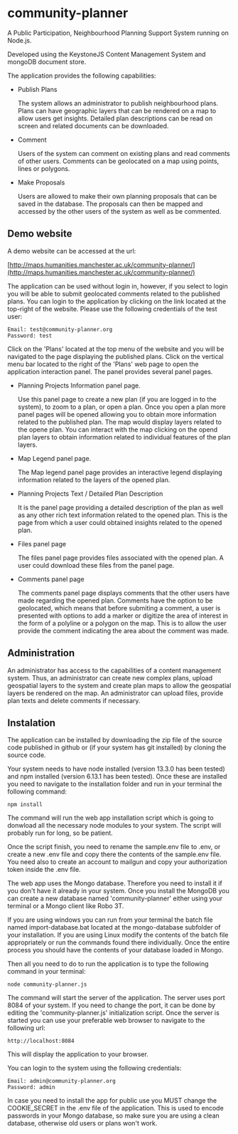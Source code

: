 # community-planner

A Public Participation, Neighbourhood Planning Support System running on Node.js.

Developed using the KeystoneJS Content Management System and mongoDB document store.

The application provides the following capabilities:

- Publish Plans

	The system allows an administrator to publish neighbourhood plans. Plans can have geographic layers that can be rendered on a map to allow users get insights. Detailed plan descriptions can be read on screen and related documents can be downloaded.

- Comment

	Users of the system can comment on existing plans and read comments of other users. Comments can be geolocated on a map using points, lines or polygons.

- Make Proposals

	Users are allowed to make their own planning proposals that can be saved in the database. The proposals can then be mapped and accessed by the other users of the system as well as be commented.


## Demo website ##

A demo website can be accessed at the url:

[http://maps.humanities.manchester.ac.uk/community-planner/](http://maps.humanities.manchester.ac.uk/community-planner/)

The application can be used without login in, however, if you select to login you will be able to submit geolocated comments related to the published plans. You can login to the application by clicking on the link located at the top-right of the website. Please use the following credentials of the test user:

	Email: test@community-planner.org
	Password: test

Click on the 'Plans' located at the top menu of the website and you will be navigated to the page displaying the published plans. Click on the vertical menu bar located to the right of the 'Plans' web page to open the application interaction panel. The panel provides several panel pages.



- Planning Projects Information panel page.
	
	Use this panel page to create a new plan (if you are logged in to the system), to zoom to a plan, or open a plan. Once you open a plan more panel pages will be opened allowing you to obtain more information related to the published plan. The map would display layers related to the opene plan. You can interact with the map clicking on the opend plan layers to obtain information related to individual features of the plan layers.

- Map Legend panel page.
	
	The Map legend panel page provides an interactive legend displaying information related to the layers of the opened plan.

- Planning Projects Text / Detailed Plan Description
	
	It is the panel page providing a detailed description of the plan as well as any other rich text information related to the opened plan. This is the page from which a user could obtained insights related to the opened plan.

- Files panel page
	
	The files panel page provides files associated with the opened plan. A user could download these files from the panel page.

- Comments panel page
	
	The comments panel page displays comments that the other users have made regarding the opened plan. Comments have the option to be geolocated, which means that before submiting a comment, a user is presented with options to add a marker or digitize the area of interest in the form of a polyline or a polygon on the map. This is to allow the user provide the comment indicating the area about the comment was made.     


## Administration ##

An administrator has access to the capabilities of a content management system. Thus, an administrator can create new complex plans, upload geospatial layers to the system and create plan maps to allow the geospatial layers be rendered on the map. An administrator can upload files, provide plan texts and delete comments if necessary. 

## Instalation ##

The application can be installed by downloading the zip file of the source code published in github or (if your system has git installed) by cloning the source code.

Your system needs to have node installed (version 13.3.0 has been tested) and npm installed (version 6.13.1 has been tested). Once these are installed you need to navigate to the installation folder and run in your terminal the following command:

	npm install

The command will run the web app installation script which is going to donwload all the necessary node modules to your system. The script will probably run for long, so be patient.

Once the script finish, you need to rename the sample.env file to .env, or create a new .env file and copy there the contents of the sample.env file. You need also to create an account to mailgun and copy your authorization token inside the .env file.

The web app uses the Mongo database. Therefore you need to install it if you don't have it already in your system. Once you install the MongoDB you can create a new database named 'community-planner' either using your terminal or a Mongo client like Robo 3T.

If you are using windows you can run from your terminal the batch file named import-database.bat located at the mongo-database subfolder of your installation. If you are using Linux modify the contents of the batch file appropriately or run the commands found there individually. Once the entire process you should have the contents of your database loaded in Mongo.

Then all you need to do to run the application is to type the following command in your terminal:

	node community-planner.js

The command will start the server of the application. The server uses port 8084 of your system. If you need to change the port, it can be done by editing the 'community-planner.js' initialization script. Once the server is started you can use your preferable web browser to navigate to the following url:

	http://localhost:8084

This will display the application to your browser.

You can login to the system using the following credentials:

	Email: admin@community-planner.org
	Password: admin

In case you need to install the app for public use you MUST change the COOKIE_SECRET in the .env file of the application. This is used to encode passwords in your Mongo database, so make sure you are using a clean database, otherwise old users or plans won't work.















